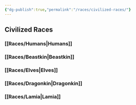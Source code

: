 ```yaml
---
{"dg-publish":true,"permalink":"/races/civilized-races/"}
---
```


## Civilized Races
### [[Races/Humans\|Humans]]

### [[Races/Beastkin\|Beastkin]]

### [[Races/Elves\|Elves]]

### [[Races/Dragonkin\|Dragonkin]]

### [[Races/Lamia\|Lamia]]
